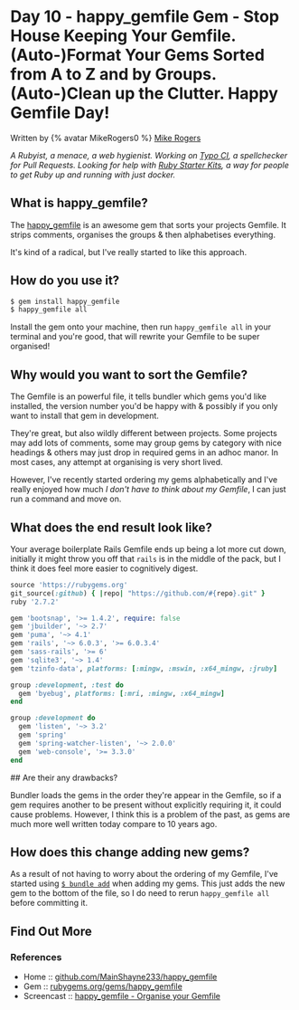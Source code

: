 # Day 10 - happy_gemfile Gem - Stop House Keeping Your Gemfile. (Auto-)Format Your Gems Sorted from A to Z and by Groups. (Auto-)Clean up the Clutter. Happy Gemfile Day!


Written by {% avatar MikeRogers0 %} [Mike Rogers](https://github.com/MikeRogers0)

_A Rubyist, a menace, a web hygienist. Working on [Typo CI](https://github.com/marketplace/typo-ci), a spellchecker for Pull Requests. Looking for help with [Ruby Starter Kits](https://github.com/Ruby-Starter-Kits/), a way for people to get Ruby up and running with just docker._



## What is happy_gemfile?

The [happy_gemfile](https://rubygems.org/gems/happy_gemfile) is an awesome gem that sorts your projects Gemfile. It strips comments, organises the groups & then alphabetises everything.

It's kind of a radical, but I've really started to like this approach.

## How do you use it?

```bash
$ gem install happy_gemfile
$ happy_gemfile all
```

Install the gem onto your machine, then run `happy_gemfile all` in your terminal and you're good, that will rewrite your Gemfile to be super organised!

## Why would you want to sort the Gemfile?

The Gemfile is an powerful file, it tells bundler which gems you'd like installed, the version number you'd be happy with & possibly if you only want to install that gem in development.

They're great, but also wildly different between projects. Some projects may add lots of comments, some may group gems by category with nice headings & others may just drop in required gems in an adhoc manor. In most cases, any attempt at organising is very short lived.

However, I've recently started ordering my gems alphabetically and I've really enjoyed how much _I don't have to think about my Gemfile_, I can just run a command and move on.

## What does the end result look like?

Your average boilerplate Rails Gemfile ends up being a lot more cut down, initially it might throw you off that `rails` is in the middle of the pack, but I think it does feel more easier to cognitively digest.

```ruby
source 'https://rubygems.org'
git_source(:github) { |repo| "https://github.com/#{repo}.git" }
ruby '2.7.2'

gem 'bootsnap', '>= 1.4.2', require: false
gem 'jbuilder', '~> 2.7'
gem 'puma', '~> 4.1'
gem 'rails', '~> 6.0.3', '>= 6.0.3.4'
gem 'sass-rails', '>= 6'
gem 'sqlite3', '~> 1.4'
gem 'tzinfo-data', platforms: [:mingw, :mswin, :x64_mingw, :jruby]

group :development, :test do
  gem 'byebug', platforms: [:mri, :mingw, :x64_mingw]
end

group :development do
  gem 'listen', '~> 3.2'
  gem 'spring'
  gem 'spring-watcher-listen', '~> 2.0.0'
  gem 'web-console', '>= 3.3.0'
end
```

## Are their any drawbacks?

Bundler loads the gems in the order they're appear in the Gemfile, so if a gem requires another to be present without explicitly requiring it, it could cause problems. However, I think this is a problem of the past, as gems are much more well written today compare to 10 years ago.

## How does this change adding new gems?

As a result of not having to worry about the ordering of my Gemfile, I've started using [`$ bundle add`](https://bundler.io/man/bundle-add.1.html) when adding my gems. This just adds the new gem to the bottom of the file, so I do need to rerun `happy_gemfile all` before committing it.


## Find Out More

### References

- Home :: [github.com/MainShayne233/happy_gemfile](https://github.com/MainShayne233/happy_gemfile)
- Gem :: [rubygems.org/gems/happy_gemfile](https://rubygems.org/gems/happy_gemfile)
- Screencast :: [happy_gemfile - Organise your Gemfile](https://www.youtube.com/watch?v=oQ-gYHOAf00)


